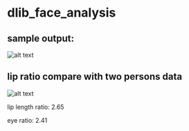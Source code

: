 # dlib_face_analysis

## sample output:
![alt text](https://github.com/theUnspecified/dlib_face_analysis/blob/master/output.jpg)




## lip ratio compare with two persons data
![alt text](https://github.com/theUnspecified/dlib_face_analysis/blob/master/lip_ratio_compare.png)


lip length ratio: 2.65

eye ratio: 2.41


